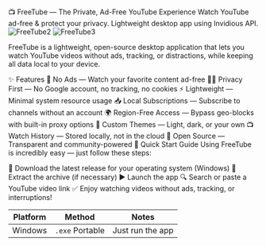 📺 FreeTube — The Private, Ad-Free YouTube Experience
Watch YouTube ad-free & protect your privacy. Lightweight desktop app using Invidious API.
![FreeTube2](https://github.com/user-attachments/assets/6ebd18e2-ab94-4fed-a4a0-f06e9b1106a9)
![FreeTube3](https://github.com/user-attachments/assets/8bf45dea-534a-4629-b352-37a0de8ba424)





FreeTube is a lightweight, open-source desktop application that lets you watch YouTube videos without ads, tracking, or distractions, while keeping all data local to your device.

✨ Features
🚫 No Ads — Watch your favorite content ad-free
🕵️‍♂️ Privacy First — No Google account, no tracking, no cookies
⚡ Lightweight — Minimal system resource usage
📥 Local Subscriptions — Subscribe to channels without an account
🌍 Region-Free Access — Bypass geo-blocks with built-in proxy options
🎨 Custom Themes — Light, dark, or your own
📺 Watch History — Stored locally, not in the cloud
🔧 Open Source — Transparent and community-powered
🚀 Quick Start Guide
Using FreeTube is incredibly easy — just follow these steps:

🔽 Download the latest release for your operating system (Windows)
📂 Extract the archive (if necessary)
▶️ Launch the app 
🔍 Search or paste a YouTube video link
✅ Enjoy watching videos without ads, tracking, or interruptions!

| Platform | Method                | Notes                         |
| -------- | --------------------- | ----------------------------- |
| Windows  | `.exe` Portable       | Just run the app              |


